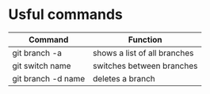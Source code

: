 # Usful commands
|    Command       | Function                          |
| ---------------- | --------------------------------- |
| git branch -a    | shows a list of all branches      |
| git switch name  | switches between branches         |  
| git branch -d name | deletes a branch                |
